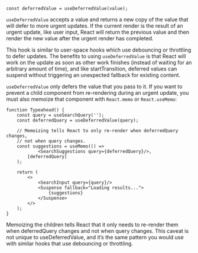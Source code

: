 ```tsx
const deferredValue = useDeferredValue(value);
```

`useDeferredValue` accepts a value and returns a new copy of the value that will defer to more urgent updates. If the
current render is the result of an urgent update, like user input, React will return the previous value and then render
the new value after the urgent render has completed.

This hook is similar to user-space hooks which use debouncing or throttling to defer updates. The benefits to using
`useDeferredValue` is that React will work on the update as soon as other work finishes (instead of waiting for an
arbitrary amount of time), and like startTransition, deferred values can suspend without triggering an unexpected
fallback for existing content.

`useDeferredValue` only defers the value that you pass to it. If you want to prevent a child component from re-rendering
during an urgent update, you must also memoize that component with `React.memo` or `React.useMemo`:

```tsx
function Typeahead() {
    const query = useSearchQuery('');
    const deferredQuery = useDeferredValue(query);

    // Memoizing tells React to only re-render when deferredQuery changes,
    // not when query changes.
    const suggestions = useMemo(() =>
            <SearchSuggestions query={deferredQuery}/>,
        [deferredQuery]
    );

    return (
        <>
            <SearchInput query={query}/>
            <Suspense fallback="Loading results...">
                {suggestions}
            </Suspense>
        </>
    );
}
```

Memoizing the children tells React that it only needs to re-render them when deferredQuery changes and not when query
changes. This caveat is not unique to useDeferredValue, and it’s the same pattern you would use with similar hooks that
use debouncing or throttling.
